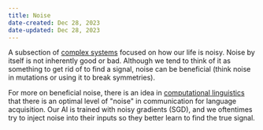 ```yaml
---
title: Noise
date-created: Dec 28, 2023
date-updated: Dec 28, 2023
---
```


A subsection of [complex systems](complex-systems) focused on how our life is noisy. Noise by itself is not inherently good or bad. Although we tend to think of it as something to get rid of to find a signal, noise can be beneficial (think noise in mutations or using it to break symmetries).

For more on beneficial noise, there is an idea in [computational linguistics](comp-linguistics) that there is an optimal level of "noise" in communication for language acquisition. Our AI is trained with noisy gradients (SGD), and we oftentimes try to inject noise into their inputs so they better learn to find the true signal.